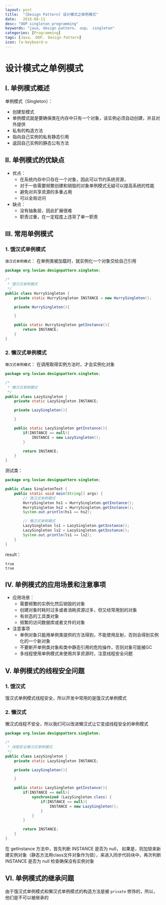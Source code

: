 ```yaml
---
layout: post
title:  "[Design Pattern] 设计模式之单例模式"
date:   2016-08-11
desc: "OOP singleton programming"
keywords: "java, design pattern， oop， singleton"
categories: [Programming]
tags: [Java， OOP， Design Pattern]
icon: fa-keyboard-o
---
```



# 设计模式之单例模式

## I. 单例模式概述

单例模式（Singleton）：

-	创建型模式
-	单例模式就是要确保类在内存中只有一个对象，该实例必须自动创建，并且对外提供
-	私有的构造方法
-	指向自己实例的私有静态引用
-	返回自己实例的静态公有方法

## II. 单例模式的优缺点

-	优点：
	-	在系统内存中只存在一个对象，因此可以节约系统资源，
	-	对于一些需要频繁创建和销毁的对象单例模式无疑可以提高系统的性能
	-	避免对共享资源的多重占用
	-	可以全局访问
-	缺点：
	-	没有抽象层，因此扩展很难
	-	职责过重，在一定程度上违背了单一职责

## III. 常用单例模式

### 1. 饿汉式单例模式

```饿汉式单例模式```： 在单例类被加载时，就实例化一个对象交给自己引用

```java
package org.lovian.designpattern.singleton;

/*
 * 饿汉式单例模式
 */
public class HurrySingleton {
	private static HurrySingleton INSTANCE = new HurrySingleton();

	private HurrySingleton(){

	}

	public static HurrySingleton getInstance(){
		return INSTANCE;
	}
}
```

### 2. 懒汉式单例模式

```懒汉式单例模式```： 在调用取得实例方法时，才会实例化对象

```java
package org.lovian.designpattern.singleton;

/*
 * 懒汉式单例模式
 */
public class LazySingleton {
	private static LazySingleton INSTANCE;

	private LazySingleton(){

	}

	public static LazySingleton getInstance(){
		if(INSTANCE == null){
			INSTANCE = new LazySingleton();
		}

		return INSTANCE;
	}
}
```

测试类：

```java
package org.lovian.designpattern.singleton;

public class SingletonTest {
	public static void main(String[] args) {
		// 饿汉式单例模式
		HurrySingleton hs1 = HurrySingleton.getInstance();
		HurrySingleton hs2 = HurrySingleton.getInstance();
		System.out.println(hs1 == hs2);

		// 懒汉式单例模式
		LazySingleton ls1 = LazySingleton.getInstance();
		LazySingleton ls2 = LazySingleton.getInstance();
		System.out.println(ls1 == ls2);
	}
}
```

result：

```
true
true
```


## IV. 单例模式的应用场景和注意事项

-	应用场景：
	-	需要频繁的实例化然后销毁的对象
	-	创建对象时耗时过多或者消耗资源过多，但又经常用到的对象
	-	有状态的工具类对象
	-	频繁的访问数据库或者文件的对象
-	注意事项
	-	单例对象只能用单例类提供的方法得到，不能使用反射，否则会得到实例化的一个新对象
	-	不要断开单例类对象和类中静态引用的危险操作，否则对象可能被GC
	-	多线程使用单例模式来使用共享资源时，注意线程安全问题

## V. 单例模式的线程安全问题

### 1. 饿汉式

饿汉式单例模式线程安全，所以开发中常用的是饿汉式单例模式

### 2. 懒汉式

懒汉式线程不安全，所以我们可以改进懒汉式让它变成线程安全的单例模式

```java
package org.lovian.designpattern.singleton;

/*
 * 线程安全懒汉式单例模式
 */
public class LazySingleton {
	private static LazySingleton INSTANCE;

	private LazySingleton(){

	}

	public static LazySingleton getInstance(){
		if(INSTANCE == null){
            synchronized (LazySingleton.class) {
                if(INSTANCE == null){
                    INSTANCE = new LazySingleton();
                }
            }
        }

		return INSTANCE;
	}
}
```

在 getInstance 方法中，首先判断 INSTANCE 是否为 null， 如果是，则加锁来新建实例对象（静态方法用class文件对象作为锁），来进入同步代码块中，再次判断 INSTANCE 是否为 null 检查确保没有实例对象


## VI. 单例模式的继承问题

由于饿汉式单例模式和懒汉式单例模式的构造方法是被 ```private``` 修饰的，所以，他们是不可以被继承的
